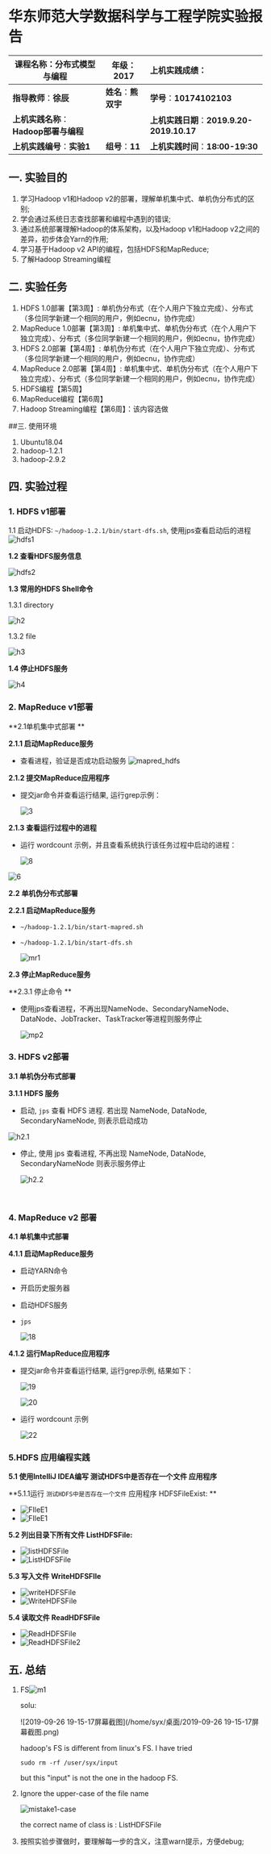 # 华东师范大学数据科学与工程学院实验报告

| **课程名称**：分布式模型与编程         | **年级**：2017       | **上机实践成绩**：                         |
| -------------------------------------- | -------------------- | :----------------------------------------- |
| **指导教师**：**徐辰**                 | **姓名**：**熊双宇** | **学号**：**10174102103**                  |
| **上机实践名称**：**Hadoop部署与编程** |                      | **上机实践日期**：**2019.9.20-2019.10.17** |
| **上机实践编号**：**实验1**            | **组号**：**11**     | **上机实践时间**：**18:00-19:30**          |

## **一. 实验目的**

1. 学习Hadoop v1和Hadoop v2的部署，理解单机集中式、单机伪分布式的区别;
2. 学会通过系统日志查找部署和编程中遇到的错误;
3. 通过系统部署理解Hadoop的体系架构，以及Hadoop v1和Hadoop v2之间的差异，初步体会Yarn的作用;
4. 学习基于Hadoop v2 API的编程，包括HDFS和MapReduce;
5. 了解Hadoop Streaming编程

## **二. 实验任务**

1. HDFS 1.0部署【第3周】: 单机伪分布式（在个人用户下独立完成）、分布式（多位同学新建一个相同的用户，例如ecnu，协作完成）
2. MapReduce 1.0部署【第3周】: 单机集中式、单机伪分布式（在个人用户下独立完成）、分布式（多位同学新建一个相同的用户，例如ecnu，协作完成）
3. HDFS 2.0部署【第4周】: 单机伪分布式（在个人用户下独立完成）、分布式（多位同学新建一个相同的用户，例如ecnu，协作完成）
4. MapReduce 2.0部署【第4周】: 单机集中式、单机伪分布式（在个人用户下独立完成）、分布式（多位同学新建一个相同的用户，例如ecnu，协作完成）
5. HDFS编程【第5周】
6. MapReduce编程【第6周】
7. Hadoop Streaming编程【第6周】：该内容选做

##三. 使用环境

1. Ubuntu18.04
2. hadoop-1.2.1
3. hadoop-2.9.2

## 四. 实验过程

### 1. HDFS v1部署

1.1 启动HDFS: `~/hadoop-1.2.1/bin/start-dfs.sh`, 使用jps查看启动后的进程![hdfs1](/home/syx/文档/Dase/DistributedSytem/lab1/pictures/hdfs1.png)

**1.2 查看HDFS服务信息**

![hdfs2](/home/syx/文档/Dase/DistributedSytem/lab1/pictures/hdfs2.png)

**1.3 常用的HDFS Shell命令**

1.3.1 directory

![h2](/home/syx/文档/Dase/DistributedSytem/lab1/pictures/h2.png)

1.3.2 file

![h3](/home/syx/文档/Dase/DistributedSytem/lab1/pictures/h3.png)

**1.4 停止HDFS服务**

![h4](/home/syx/文档/Dase/DistributedSytem/lab1/pictures/h4.png)

### 2. MapReduce v1部署

**2.1单机集中式部署 **

**2.1.1 启动MapReduce服务**

- 查看进程，验证是否成功启动服务 ![mapred_hdfs](/home/syx/桌面/mapred_hdfs.png)

**2.1.2  提交MapReduce应用程序**

- 提交jar命令并查看运行结果, 运行grep示例：

  ![3](/home/syx/桌面/3.png)

**2.1.3 查看运行过程中的进程**

- 运行 wordcount 示例，并且查看系统执行该任务过程中启动的进程：

  ![8](/home/syx/桌面/8.png)

![6](/home/syx/桌面/6.png)

**2.2 单机伪分布式部署**

**2.2.1 启动MapReduce服务**

- `~/hadoop-1.2.1/bin/start-mapred.sh`

- `~/hadoop-1.2.1/bin/start-dfs.sh`

  ![mr1](/home/syx/文档/Dase/DistributedSytem/lab1/pictures/mr1.png)

**2.3 停止MapReduce服务**

**2.3.1 停止命令 **

- 使用jps查看进程，不再出现NameNode、SecondaryNameNode、DataNode、JobTracker、TaskTracker等进程则服务停止

  ![mp2](/home/syx/文档/Dase/DistributedSytem/lab1/pictures/mp2.png)



### 3.  HDFS v2部署

**3.1 单机伪分布式部署**

**3.1.1 HDFS 服务**

-  启动, `jps` 查看 HDFS 进程. 若出现 NameNode, DataNode, SecondaryNameNode, 则表示启动成功

  ![h2.1](/home/syx/文档/Dase/DistributedSytem/lab1/pictures/h2.1.png)

- 停止, 使用 jps 查看进程, 不再出现 NameNode, DataNode, SecondaryNameNode 则表示服务停止

  ![h2.2](/home/syx/文档/Dase/DistributedSytem/lab1/pictures/h2.2.png)

  ​

### 4. MapReduce v2 部署

**4.1 单机集中式部署**

**4.1.1 启动MapReduce服务**

- 启动YARN命令

- 开启历史服务器

- 启动HDFS服务

- `jps`

  ![18](/home/syx/桌面/18.png)


**4.1.2 运行MapReduce应用程序**

- 提交jar命令并查看运行结果, 运行grep示例, 结果如下：

   ![19](/home/syx/桌面/19.png)

   ![20](/home/syx/桌面/20.png)

- 运行 wordcount 示例

  ![22](/home/syx/桌面/22.png)

### 5.HDFS 应用编程实践 

**5.1 使用IntelliJ IDEA编写 测试HDFS中是否存在一个文件 应用程序**

**5.1.1运行 `测试HDFS中是否存在一个文件` 应用程序 HDFSFileExist: **

-  ![FIleE1](/home/syx/桌面/FileE2.png)
-  ![FIleE1](/home/syx/桌面/FIleE1.png)

**5.2  列出目录下所有文件 ListHDFSFile:** 

-  ![listHDFSFile](/home/syx/文档/Git/listHDFSFile.png)
-  ![ListHDFSFile](/home/syx/文档/Git/ListHDFSFile.png)

**5.3 写入文件 WriteHDFSFIle**

-  ![writeHDFSFile](/home/syx/文档/Git/writeHDFSFile.png)
-  ![WriteHDFSFile](/home/syx/文档/Git/WriteHDFSFile.png)

**5.4 读取文件 ReadHDFSFile**

-  ![ReadHDFSFile](/home/syx/文档/Git/ReadHDFSFile.png)
-   ![ReadHDFSFile2](/home/syx/文档/Git/ReadHDFSFile2.png)



## 五. 总结

1. FS![m1](/home/syx/桌面/m1.png)

   solu:

   ![2019-09-26 19-15-17屏幕截图](/home/syx/桌面/2019-09-26 19-15-17屏幕截图.png)

   hadoop's FS is different from linux's FS.  I have tried 

   ```linux
   sudo rm -rf /user/syx/input
   ```

   but this "input" is not the one in the hadoop FS.

2. Ignore the upper-case of the file name

   ![mistake1-case](/home/syx/文档/Git/mistake1-case.png)

   the correct name of class is : ListHDFSFile

3. 按照实验步骤做时，要理解每一步的含义，注意warn提示，方便debug;